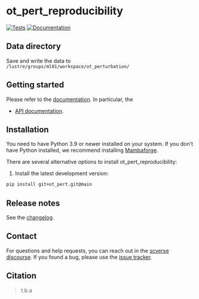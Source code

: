 # ot_pert_reproducibility

[![Tests][badge-tests]][link-tests]
[![Documentation][badge-docs]][link-docs]

[badge-tests]: https://img.shields.io/github/actions/workflow/status/MUCDK/ot_pert_reproducibility/test.yaml?branch=main
[link-tests]: ot_pert/actions/workflows/test.yml
[badge-docs]: https://img.shields.io/readthedocs/ot_pert_reproducibility

## Data directory

Save and write the data to `/lustre/groups/ml01/workspace/ot_perturbation/`

## Getting started

Please refer to the [documentation][link-docs]. In particular, the

-   [API documentation][link-api].

## Installation

You need to have Python 3.9 or newer installed on your system. If you don't have
Python installed, we recommend installing [Mambaforge](https://github.com/conda-forge/miniforge#mambaforge).

There are several alternative options to install ot_pert_reproducibility:

<!--
1) Install the latest release of `ot_pert_reproducibility` from `PyPI <https://pypi.org/project/ot_pert_reproducibility/>`_:

```bash
pip install ot_pert_reproducibility
```
-->

1. Install the latest development version:

```bash
pip install git+ot_pert.git@main
```

## Release notes

See the [changelog][changelog].

## Contact

For questions and help requests, you can reach out in the [scverse discourse][scverse-discourse].
If you found a bug, please use the [issue tracker][issue-tracker].

## Citation

> t.b.a

[scverse-discourse]: https://discourse.scverse.org/
[issue-tracker]: https://github.com/MUCDK/ot_pert_reproducibility/issues
[changelog]: https://ot_pert_reproducibility.readthedocs.io/latest/changelog.html
[link-docs]: https://ot_pert_reproducibility.readthedocs.io
[link-api]: https://ot_pert_reproducibility.readthedocs.io/latest/api.html
